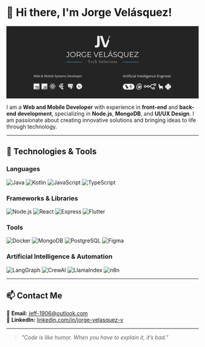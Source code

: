 # 👋 Hi there, I'm Jorge Velásquez!  

<img align="center" src="https://github.com/Giovanni1906/Giovanni1906/raw/main/main-profile.jpg"/>

I am a **Web and Mobile Developer** with experience in **front-end** and **back-end development**, specializing in **Node.js**, **MongoDB**, and **UI/UX Design**. I am passionate about creating innovative solutions and bringing ideas to life through technology.

---

## 🚀 Technologies & Tools  
### **Languages**
![Java](https://img.shields.io/badge/Java-%23ED8B00.svg?style=for-the-badge&logo=java&logoColor=white)
![Kotlin](https://img.shields.io/badge/Kotlin-%230095D5.svg?style=for-the-badge&logo=kotlin&logoColor=white)
![JavaScript](https://img.shields.io/badge/JavaScript-%23F7DF1E.svg?style=for-the-badge&logo=javascript&logoColor=black)
![TypeScript](https://img.shields.io/badge/TypeScript-%23007ACC.svg?style=for-the-badge&logo=typescript&logoColor=white)

### **Frameworks & Libraries**
![Node.js](https://img.shields.io/badge/Node.js-%23339933.svg?style=for-the-badge&logo=node.js&logoColor=white)
![React](https://img.shields.io/badge/React-%2361DAFB.svg?style=for-the-badge&logo=react&logoColor=black)
![Express](https://img.shields.io/badge/Express.js-%23000000.svg?style=for-the-badge&logo=express&logoColor=white)
![Flutter](https://img.shields.io/badge/Flutter-%2302569B.svg?style=for-the-badge&logo=flutter&logoColor=white)

### **Tools**
![Docker](https://img.shields.io/badge/Docker-%230db7ed.svg?style=for-the-badge&logo=docker&logoColor=white)
![MongoDB](https://img.shields.io/badge/MongoDB-%2347A248.svg?style=for-the-badge&logo=mongodb&logoColor=white)
![PostgreSQL](https://img.shields.io/badge/PostgreSQL-%23336791.svg?style=for-the-badge&logo=postgresql&logoColor=white)
![Figma](https://img.shields.io/badge/Figma-%23F24E1E.svg?style=for-the-badge&logo=figma&logoColor=white)

### **Artificial Intelligence & Automation**
![LangGraph](https://img.shields.io/badge/LangGraph-%23007ACC.svg?style=for-the-badge&logo=azurefunctions&logoColor=white)
![CrewAI](https://img.shields.io/badge/CrewAI-%23000000.svg?style=for-the-badge)
![LlamaIndex](https://img.shields.io/badge/LlamaIndex-%23FBA918.svg?style=for-the-badge&logo=llama&logoColor=black)
![n8n](https://img.shields.io/badge/n8n-%23EF6C00.svg?style=for-the-badge&logo=n8n&logoColor=white)

---

## 📫 Contact Me  
📧 **Email:** jeff-1906@outlook.com  
💼 **LinkedIn:** [linkedin.com/in/jorge-velasquez-v](https://www.linkedin.com/in/jorge-velasquez-v/)  

---

> _"Code is like humor. When you have to explain it, it’s bad."_  
